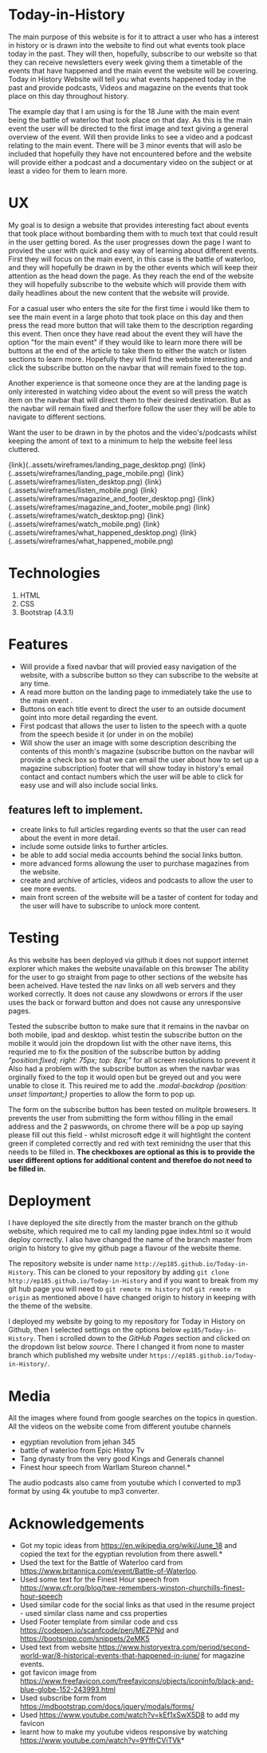 # Today-in-History

The main purpose of this website is for it to attract a user who has a interest in history or is drawn into the website to find out what events took place today in the past. They will then, hopefully, subscribe to our website so that they can receive newsletters every week giving them a timetable of the events that have happened and the main event the website will be covering.
Today in History Website will tell you what events happened today in the past and provide podcasts, Videos and magazine on the events that took place on this day throughout history. 

The example day that I am using is for the 18 June with the main event being the battle of waterloo that took place on that day. As this is the main event the user will be directed to the first image and text giving a general overview of the event. Will then provide links to see a video and a podcast relating to the main event.
There will be 3 minor events that will aslo be included that hopefully they have not encountered before and the website will provide either a podcast and a documentary video on the subject or at least a video for them to learn more. 

# UX

My goal is to design a website that provides interesting fact about events that took place without bombarding them with to much text that could result in the user getting bored.
As the user progresses down the page I want to provied the user with quick and easy way of learning about different events. First they will focus on the main event, in this case is the battle of waterloo,
and they will hopefully be drawn in by the other events which will keep their attention as the head down the page. As they reach the end of the website they will hopefully subscribe to the 
website which will provide them with daily headlines about the new content that the website will provide.

For a casual user who enters the site for the first time i would like them to see the main event in a large photo that took place on this day and then press the read more button that will take them to the description regarding this event.
Then once they have read about the event they will have the option "for the main event" if they would like to learn more there will be buttons at the end of the article to take them to either the watch or listen sections to learn more. Hopefully they will find
the website interesting and click the subscribe button on the navbar that will remain fixed to the top.

Another experience is that someone once they are at the landing page is only interested in watching video about the event so will press the watch item on the navbar that will direct them to their desired destination.
But as the navbar will remain fixed and therfore follow the user they will be able to navigate to different sections.

Want the user to be drawn in by the photos and the video's/podcasts whilst keeping the amont of text to a minimum to help the website feel less cluttered.

{link}(..assets/wireframes/landing_page_desktop.png)
{link}(..assets/wireframes/landing_page_mobile.png)
{link}(..assets/wireframes/listen_desktop.png)
{link}(..assets/wireframes/listen_mobile.png)
{link}(..assets/wireframes/magazine_and_footer_desktop.png)
{link}(..assets/wireframes/magazine_and_footer_mobile.png)
{link}(..assets/wireframes/watch_desktop.png)
{link}(..assets/wireframes/watch_mobile.png)
{link}(..assets/wireframes/what_happened_desktop.png)
{link}(..assets/wireframes/what_happened_mobile.png)

# Technologies

1. HTML
2. CSS
3. Bootstrap (4.3.1)

# Features

* Will provide a fixed navbar that will provied easy navigation of the website, with a subscribe button so they can subscribe to the website at any time.
* A read more button on the landing page to immediately take the use to the main event .
* Buttons on each title event to direct the user to an outside document goint into more detail regarding the event.
* First podcast that allows the user to listen to the speech with a quote from the speech beside it (or under in on the mobile)
* Will show the user an image with some description describing the contents of this month's magazine (subscribe button on the navbar will provide a check box so that we can email the user about how to set up a magazine subscription)
footer that will show today in history's email contact and contact numbers which the user will be able to click for easy use and will also include social links.

## features left to implement.
* create links to full articles regarding events so that the user can read about the event in more detail.
* include some outside links to further articles.
* be able to add social media accounts behind the social links button.
* more advanced forms allowung the user to purchase magazines from the website.
* create and archive of articles, videos and podcasts to allow the user to see more events.
* main front screen of the website will be a taster of content for today and the user will have to subscribe to unlock more content.

# Testing
As this website has been deployed via github it does not support internet explorer which makes the website unavailable on this browser
The ability for the user to go straight from page to other sections of the website has been acheived. Have tested the nav links on all web servers and they worked correctly.
It does not cause any slowdwons or errors if the user uses the back or forward button and does not cause any unresponsive pages.

Tested the subscribe button to make sure that it remains in the navbar on both mobile, ipad and desktop. whist testin the subscribe button on the mobile it would 
join the dropdown list with the other nave items, this requried me to fix the position of the subscribe button by adding *"position:fixed; right: 75px; top: 8px;"* for all screen resolutions to prevent it 
Also had a problem with the subscribe button as when the navbar was orginally fixed to the top it would open but be greyed out and you were unable to close it. This reuired me to add the *.modal-backdrop {position: unset !important;}* properties
to allow the form to pop up.

The form on the subscribe button has been tested on mulitple browesers. It prevents the user from submitting the form withou filling in the email address and the 2 paswwords, on chrome 
there will be a pop up saying please fill out this field - whilst microsoft edge it will hightlight the content green if completed correctly and red with text reminidng the user that
this needs to be filled in. **The checkboxes are optional as this is to provide the user different options for additional content and therefoe do not need to be filled in.**

# Deployment
I have deployed the site directly from the master branch on the github website, which required me to call my landing pgae index.html so it would deploy correctly.
I also have changed the name of the branch master from origin to history to give my github page a flavour of the website theme.

The repository website is under name `http://ep185.github.io/Today-in-History`. This can be cloned to your repository by adding `git clone http://ep185.github.io/Today-in-History`
and if you want to break from my git hub page you will need to `git remote rm history` not `git remote rm origin` as mentioned above I have changed origin to history in keeping with
the theme of the website.

I deployed my website by going to my repository for Today in History on Github, then I selected settings on the options below `ep185/Today-in-History`. Then i scrolled down to the *GitHub Pages* section
and clicked on the dropdown list below _source_. There I changed it from none to master branch which published my website under `https://ep185.github.io/Today-in-History/`.

# Media
All the images where found from google searches on the topics in question.
All the videos on the website come from different youtube channels
* egyptian revolution from jehan 345
* battle of waterloo from Epic Histoy Tv
* Tang dynasty from the very good Kings and Generals channel
* Finest hour speech from Warllam Stureon channel.*

The audio podcasts also came from youtube which I converted to mp3 format by using 4k youtube to mp3 converter.

# Acknowledgements
* Got my topic ideas from https://en.wikipedia.org/wiki/June_18 and copied the text for the egyptian revolution from there aswell.*
* Used the text for the Battle of Waterloo card from https://www.britannica.com/event/Battle-of-Waterloo.
* Used some text for the Finest Hour speech from https://www.cfr.org/blog/twe-remembers-winston-churchills-finest-hour-speech
* Used similar code for the social links as that used in the resume project - used similar class name and css properties
* Used Footer template from similar code and css https://codepen.io/scanfcode/pen/MEZPNd and  https://bootsnipp.com/snippets/2eMK5
* Used text from website https://www.historyextra.com/period/second-world-war/8-historical-events-that-happened-in-june/ for magazine events.
* got favicon image from https://www.freefavicon.com/freefavicons/objects/iconinfo/black-and-blue-globe-152-243993.html
* Used subscribe form from https://mdbootstrap.com/docs/jquery/modals/forms/
* Used https://www.youtube.com/watch?v=kEf1xSwX5D8 to add my favicon
* learnt how to make my youtube videos responsive by watching https://www.youtube.com/watch?v=9YffrCViTVk*